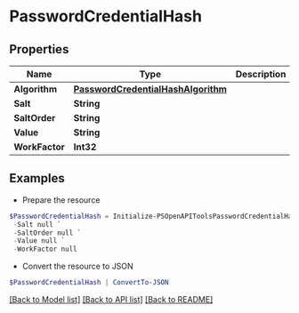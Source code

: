 # PasswordCredentialHash
## Properties

Name | Type | Description | Notes
------------ | ------------- | ------------- | -------------
**Algorithm** | [**PasswordCredentialHashAlgorithm**](PasswordCredentialHashAlgorithm.md) |  | [optional] 
**Salt** | **String** |  | [optional] 
**SaltOrder** | **String** |  | [optional] 
**Value** | **String** |  | [optional] 
**WorkFactor** | **Int32** |  | [optional] 

## Examples

- Prepare the resource
```powershell
$PasswordCredentialHash = Initialize-PSOpenAPIToolsPasswordCredentialHash  -Algorithm null `
 -Salt null `
 -SaltOrder null `
 -Value null `
 -WorkFactor null
```

- Convert the resource to JSON
```powershell
$PasswordCredentialHash | ConvertTo-JSON
```

[[Back to Model list]](../README.md#documentation-for-models) [[Back to API list]](../README.md#documentation-for-api-endpoints) [[Back to README]](../README.md)

